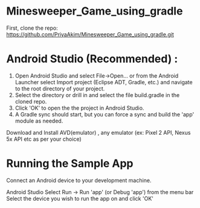 # Minesweeper_Game_using_gradle

First, clone the repo: https://github.com/PriyaAkim/Minesweeper_Game_using_gradle.git

# Android Studio (Recommended) : 
1) Open Android Studio and select File->Open... or from the Android Launcher select Import project (Eclipse ADT, Gradle, etc.) and navigate to the root directory of your project.
2) Select the directory or drill in and select the file build.gradle in the cloned repo.
3) Click 'OK' to open the the project in Android Studio.
4) A Gradle sync should start, but you can force a sync and build the 'app' module as needed.

Download and Install AVD(emulator) , any emulator (ex: Pixel 2 API, Nexus 5x API etc as per your choice)

# Running the Sample App
Connect an Android device to your development machine.

Android Studio
Select Run -> Run 'app' (or Debug 'app') from the menu bar
Select the device you wish to run the app on and click 'OK'
